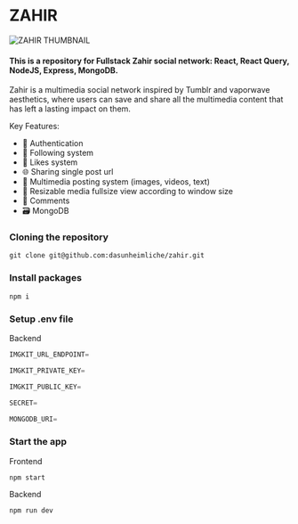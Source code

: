 # ZAHIR

![ZAHIR THUMBNAIL](https://claussimar-dev.vercel.app/_next/static/media/zahir-desktop.1c017943.jpg)

#### This is a repository for Fullstack Zahir social network: React, React Query, NodeJS, Express, MongoDB.

Zahir is a multimedia social network inspired by Tumblr and vaporwave aesthetics, where users can save and share all the multimedia content that has left a lasting impact on them.

Key Features:

- 🔐 Authentication
- 👥 Following system
- 🤝 Likes system
- 🌐 Sharing single post url
- 🎨 Multimedia posting system (images, videos, text)
- 👀 Resizable media fullsize view according to window size
- 💬 Comments
- 🗃️ MongoDB

### Cloning the repository

```shell
git clone git@github.com:dasunheimliche/zahir.git
```

### Install packages

```shell
npm i
```

### Setup .env file

Backend

```js
IMGKIT_URL_ENDPOINT=

IMGKIT_PRIVATE_KEY=

IMGKIT_PUBLIC_KEY=

SECRET=

MONGODB_URI=
```

### Start the app

Frontend

```shell
npm start
```

Backend

```shell
npm run dev
```
